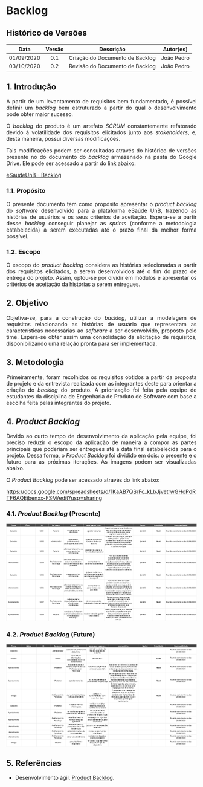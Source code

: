 # Backlog

## Histórico de Versões
| Data     | Versão   | Descrição | Autor(es) |
|:----------:|:--------:|:----------------------:|:---------------------------:|
| 01/09/2020 |   0.1    | Criação do Documento de Backlog  |   João Pedro  |
| 03/10/2020 |   0.2    | Revisão do Documento de Backlog  |   João Pedro  |

## 1. Introdução

<p align="justify"> A partir de um levantamento de requisitos bem fundamentado, é possível definir um <i>backlog</i> bem estruturado a partir do qual o desenvolvimento pode obter maior sucesso.</p> 

<p align="justify"> O <i>backlog</i> do produto é um artefato <i>SCRUM</i> constantemente refatorado devido à volatilidade dos requisitos elicitados junto aos <i>stakeholders</i>, e, desta maneira, possui diversas modificações.</p>

<p align="justify"> Tais modificações podem ser consultadas através do histórico de versões presente no do documento do <i>backlog</i> armazenado na pasta do Google Drive. Ele pode ser acessado a partir do link abaixo:</p>

[eSaudeUnB - Backlog](https://docs.google.com/spreadsheets/d/1KaAB7QSrFc_kLbJjvetrwGHoPdRTF6AQEjbenxx-FSM/edit?usp=sharing) <br>

### 1.1. Propósito

<p align="justify"> O presente documento tem como propósito apresentar o <i>product backlog</i> do <i>software</i> desenvolvido para a plataforma eSaúde UnB, trazendo as histórias de usuários e os seus critérios de aceitação. Espera-se a partir desse <i>backlog</i> conseguir planejar as <i>sprints</i> (conforme a metodologia estabelecida) a serem executadas até o prazo final da melhor forma possível.</p>

### 1.2. Escopo

<p align="justify"> O escopo do <i>product backlog</i> considera as histórias selecionadas a partir dos requisitos elicitados, a serem desenvolvidos até o fim do prazo de entrega do projeto. Assim, optou-se por dividir em módulos e apresentar os critérios de aceitação da histórias a serem entregues.</p>

## 2. Objetivo

<p align="justify"> Objetiva-se, para a construção do <i>backlog</i>, utilizar a modelagem de requisitos relacionando as histórias de usuário que representam as características necessárias ao <i>software</i> a ser desenvolvido, proposto pelo time. Espera-se obter assim uma consolidação da elicitação de requisitos, disponibilizando uma relação pronta para ser implementada.</p>

## 3. Metodologia

<p align="justify"> Primeiramente, foram recolhidos os requisitos obtidos a partir da proposta de projeto e da entrevista realizada com as integrantes deste para orientar a criação do <i>backlog</i> do produto. A priorização foi feita pela equipe de estudantes da disciplina de Engenharia de Produto de Software com base a escolha feita pelas integrantes do projeto.</p>

## 4. _Product Backlog_

<p align="justify"> Devido ao curto tempo de desenvolvimento da aplicação pela equipe, foi preciso reduzir o escopo da aplicação de maneira a compor as partes principais que poderiam ser entregues até a data final estabelecida para o projeto. Dessa forma, o <i>Product Backlog</i> foi dividido em dois: o presente e o futuro para as próximas iterações. As imagens podem ser visualizadas abaixo.</p>

<p align="justify"> O <i>Product Backlog</i> pode ser acessado através do link abaixo:</p> 

https://docs.google.com/spreadsheets/d/1KaAB7QSrFc_kLbJjvetrwGHoPdRTF6AQEjbenxx-FSM/edit?usp=sharing

### 4.1. _Product Backlog_ (Presente)

[![ProductBacklogPresente](./img/backlog_presente.png)](./img/backlog_presente.png)

### 4.2. _Product Backlog_ (Futuro)

[![ProductBacklogFuturo](./img/backlog_futuro.png)](./img/backlog_futuro.png)

## 5. Referências <a name="referencias"></a>

 * Desenvolvimento ágil. [Product Backlog](https://www.desenvolvimentoagil.com.br/scrum/product_backlog).